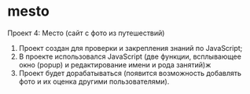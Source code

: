 # mesto
Проект 4: Место (сайт с фото из путешествий)
1. Проект создан для проверки и закрепления знаний по JavaScript;
2. В проекте использовался JavaScript (две функции, всплывающее окно (popup) и редактирование имени и рода занятий)ж
3. Проект будет дорабатываться (появится возможность добавлять фото и их оценка другими пользователями).
